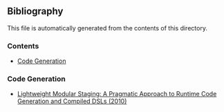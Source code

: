 ## Bibliography

This file is automatically generated from the contents of this directory.

### Contents

- [Code Generation](#code-generation)

### Code Generation

- [Lightweight Modular Staging: A Pragmatic Approach to Runtime Code Generation and Compiled DSLs (2010)](./codegen/LightweightModularStaging.md)
